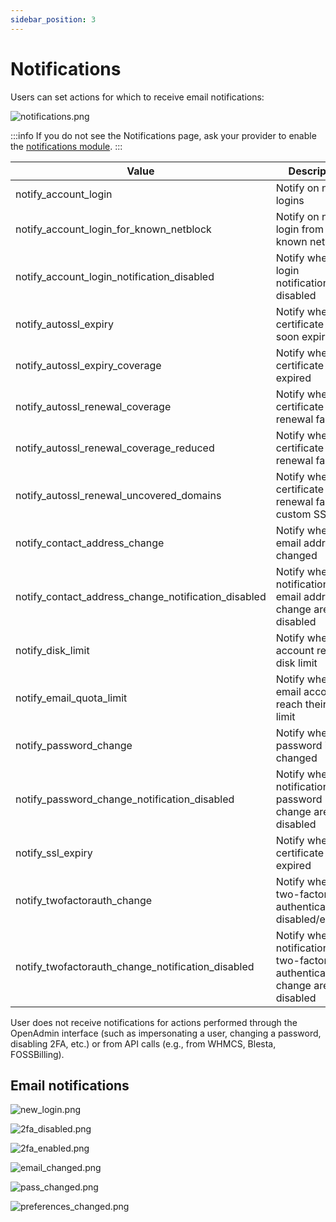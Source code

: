 ```yaml
---
sidebar_position: 3
---
```


# Notifications

Users can set actions for which to receive email notifications:

![notifications.png](/img/panel/v2/notifications.png)

:::info
If you do not see the Notifications page, ask your provider to enable the [notifications module](/docs/admin/settings/openpanel/#notifications).
:::

| Value                                          | Description                                  | Default |
|------------------------------------------------|----------------------------------------------|---------|
| notify_account_login                           | Notify on new logins                         | 1       |
| notify_account_login_for_known_netblock        | Notify on new login from known netblock      | 1       |
| notify_account_login_notification_disabled     | Notify when login notifications are disabled | 1       |
| notify_autossl_expiry                          | Notify when SSL certificate is soon expiring | 0       |
| notify_autossl_expiry_coverage                 | Notify when SSL certificate is expired       | 0       |
| notify_autossl_renewal_coverage                | Notify when certificate renewal failed   | 0       |
| notify_autossl_renewal_coverage_reduced        | Notify when certificate renewal failed   | 0       |
| notify_autossl_renewal_uncovered_domains       | Notify when certificate renewal fails for custom SSL| 0   |
| notify_contact_address_change                  | Notify when email address is changed             | 1       |
| notify_contact_address_change_notification_disabled | Notify when notifications for email address change are disabled | 1   |
| notify_disk_limit                              | Notify when account reached disk limit                         | 1       |
| notify_email_quota_limit                       | Notify when email accounts reach their quota limit                  | 1       |
| notify_password_change                         | Notify when password is changed                    | 1       |
| notify_password_change_notification_disabled   | Notify when notifications for password change are disabled      | 1       |
| notify_ssl_expiry                              | Notify when SSL certificate is expired                      | 1       |
| notify_twofactorauth_change                    | Notify when two-factor authentication is disabled/enabled   | 1       |
| notify_twofactorauth_change_notification_disabled | Notify when notifications for two-factor authenticatin change are disabled | 1 |


User does not receive notifications for actions performed through the OpenAdmin interface (such as impersonating a user, changing a password, disabling 2FA, etc.) or from API calls (e.g., from WHMCS, Blesta, FOSSBilling).


## Email notifications

![new_login.png](/img/panel/v1/account/new_login.png)

![2fa_disabled.png](/img/panel/v1/account/2fa_disabled.png)

![2fa_enabled.png](/img/panel/v1/account/2fa_enabled.png)

![email_changed.png](/img/panel/v1/account/email_changed.png)

![pass_changed.png](/img/panel/v1/account/pass_changed.png)

![preferences_changed.png](/img/panel/v1/account/preferences_changed.png)
